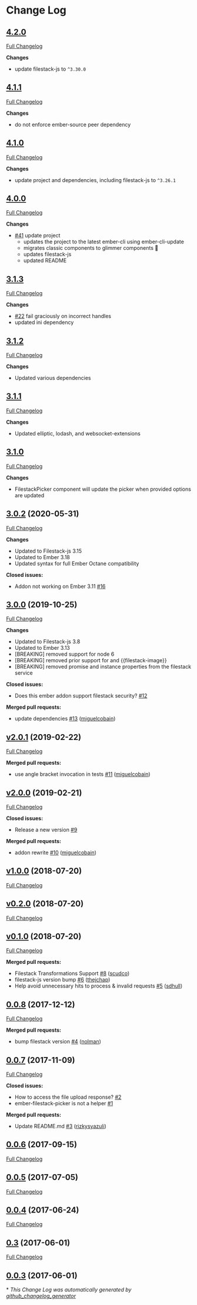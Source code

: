 # Change Log

## [4.2.0](https://github.com/mminkoff/ember-filestack/tree/4.2.0)

[Full Changelog](https://github.com/mminkoff/ember-filestack/compare/4.1.1...4.2.0)

**Changes**

- update filestack-js to `^3.30.0`

## [4.1.1](https://github.com/mminkoff/ember-filestack/tree/4.1.0)

[Full Changelog](https://github.com/mminkoff/ember-filestack/compare/4.1.0...4.1.1)

**Changes**

- do not enforce ember-source peer dependency

## [4.1.0](https://github.com/mminkoff/ember-filestack/tree/4.1.0)

[Full Changelog](https://github.com/mminkoff/ember-filestack/compare/4.0.0...4.1.0)

**Changes**

- update project and dependencies, including filestack-js to `^3.26.1`

## [4.0.0](https://github.com/mminkoff/ember-filestack/tree/4.0.0)

[Full Changelog](https://github.com/mminkoff/ember-filestack/compare/v3.1.3...v4.0.0)

**Changes**

- [#41](https://github.com/mminkoff/ember-filestack/pull/41) update project
  - updates the project to the latest ember-cli using ember-cli-update
  - migrates classic components to glimmer components 💅
  - updates filestack-js
  - updated README

## [3.1.3](https://github.com/mminkoff/ember-filestack/tree/3.1.3)

[Full Changelog](https://github.com/mminkoff/ember-filestack/compare/v3.1.2...v3.1.3)

**Changes**

- [#22](https://github.com/mminkoff/ember-filestack/pull/22) fail graciously on incorrect handles
- updated ini dependency

## [3.1.2](https://github.com/mminkoff/ember-filestack/tree/3.1.2)

[Full Changelog](https://github.com/mminkoff/ember-filestack/compare/v3.1.1...v3.1.2)

**Changes**

- Updated various dependencies

## [3.1.1](https://github.com/mminkoff/ember-filestack/tree/3.1.1)

[Full Changelog](https://github.com/mminkoff/ember-filestack/compare/v3.1.0...v3.1.1)

**Changes**

- Updated elliptic, lodash, and websocket-extensions

## [3.1.0](https://github.com/mminkoff/ember-filestack/tree/3.1.0)

[Full Changelog](https://github.com/mminkoff/ember-filestack/compare/v3.0.2...v3.1.0)

**Changes**

- FilestackPicker component will update the picker when provided options are updated

## [3.0.2](https://github.com/mminkoff/ember-filestack/tree/3.0.2) (2020-05-31)

[Full Changelog](https://github.com/mminkoff/ember-filestack/compare/v3.0.0...v3.0.2)

**Changes**

- Updated to Filestack-js 3.15
- Updated to Ember 3.18
- Updated syntax for full Ember Octane compatibility

**Closed issues:**

- Addon not working on Ember 3.11 [\#16](https://github.com/mminkoff/ember-filestack/issues/16)

## [3.0.0](https://github.com/mminkoff/ember-filestack/tree/3.0.0) (2019-10-25)

[Full Changelog](https://github.com/mminkoff/ember-filestack/compare/v2.0.1...v3.0.0)

**Changes**

- Updated to Filestack-js 3.8
- Updated to Ember 3.13
- [BREAKING] removed support for node 6
- [BREAKING] removed prior support for <EmberFilestackPicker/> and {{filestack-image}}
- [BREAKING] removed promise and instance properties from the filestack service

**Closed issues:**

- Does this ember addon support filestack security? [\#12](https://github.com/mminkoff/ember-filestack/issues/12)

**Merged pull requests:**

- update dependencies [\#13](https://github.com/mminkoff/ember-filestack/pull/13) ([miguelcobain](https://github.com/miguelcobain))

## [v2.0.1](https://github.com/mminkoff/ember-filestack/tree/v2.0.1) (2019-02-22)

[Full Changelog](https://github.com/mminkoff/ember-filestack/compare/v2.0.0...v2.0.1)

**Merged pull requests:**

- use angle bracket invocation in tests [\#11](https://github.com/mminkoff/ember-filestack/pull/11) ([miguelcobain](https://github.com/miguelcobain))

## [v2.0.0](https://github.com/mminkoff/ember-filestack/tree/v2.0.0) (2019-02-21)

[Full Changelog](https://github.com/mminkoff/ember-filestack/compare/v1.0.0...v2.0.0)

**Closed issues:**

- Release a new version [\#9](https://github.com/mminkoff/ember-filestack/issues/9)

**Merged pull requests:**

- addon rewrite [\#10](https://github.com/mminkoff/ember-filestack/pull/10) ([miguelcobain](https://github.com/miguelcobain))

## [v1.0.0](https://github.com/mminkoff/ember-filestack/tree/v1.0.0) (2018-07-20)

[Full Changelog](https://github.com/mminkoff/ember-filestack/compare/v0.2.0...v1.0.0)

## [v0.2.0](https://github.com/mminkoff/ember-filestack/tree/v0.2.0) (2018-07-20)

[Full Changelog](https://github.com/mminkoff/ember-filestack/compare/v0.1.0...v0.2.0)

## [v0.1.0](https://github.com/mminkoff/ember-filestack/tree/v0.1.0) (2018-07-20)

[Full Changelog](https://github.com/mminkoff/ember-filestack/compare/0.0.8...v0.1.0)

**Merged pull requests:**

- Filestack Transformations Support [\#8](https://github.com/mminkoff/ember-filestack/pull/8) ([scudco](https://github.com/scudco))
- filestack-js version bump [\#6](https://github.com/mminkoff/ember-filestack/pull/6) ([thejchap](https://github.com/thejchap))
- Help avoid unnecessary hits to process & invalid requests [\#5](https://github.com/mminkoff/ember-filestack/pull/5) ([sdhull](https://github.com/sdhull))

## [0.0.8](https://github.com/mminkoff/ember-filestack/tree/0.0.8) (2017-12-12)

[Full Changelog](https://github.com/mminkoff/ember-filestack/compare/0.0.7...0.0.8)

**Merged pull requests:**

- bump filestack version [\#4](https://github.com/mminkoff/ember-filestack/pull/4) ([nolman](https://github.com/nolman))

## [0.0.7](https://github.com/mminkoff/ember-filestack/tree/0.0.7) (2017-11-09)

[Full Changelog](https://github.com/mminkoff/ember-filestack/compare/0.0.6...0.0.7)

**Closed issues:**

- How to access the file upload response? [\#2](https://github.com/mminkoff/ember-filestack/issues/2)
- ember-filestack-picker is not a helper [\#1](https://github.com/mminkoff/ember-filestack/issues/1)

**Merged pull requests:**

- Update README.md [\#3](https://github.com/mminkoff/ember-filestack/pull/3) ([rizkysyazuli](https://github.com/rizkysyazuli))

## [0.0.6](https://github.com/mminkoff/ember-filestack/tree/0.0.6) (2017-09-15)

[Full Changelog](https://github.com/mminkoff/ember-filestack/compare/0.0.5...0.0.6)

## [0.0.5](https://github.com/mminkoff/ember-filestack/tree/0.0.5) (2017-07-05)

[Full Changelog](https://github.com/mminkoff/ember-filestack/compare/0.0.4...0.0.5)

## [0.0.4](https://github.com/mminkoff/ember-filestack/tree/0.0.4) (2017-06-24)

[Full Changelog](https://github.com/mminkoff/ember-filestack/compare/0.3...0.0.4)

## [0.3](https://github.com/mminkoff/ember-filestack/tree/0.3) (2017-06-01)

[Full Changelog](https://github.com/mminkoff/ember-filestack/compare/0.0.3...0.3)

## [0.0.3](https://github.com/mminkoff/ember-filestack/tree/0.0.3) (2017-06-01)

\* _This Change Log was automatically generated by [github_changelog_generator](https://github.com/skywinder/Github-Changelog-Generator)_
